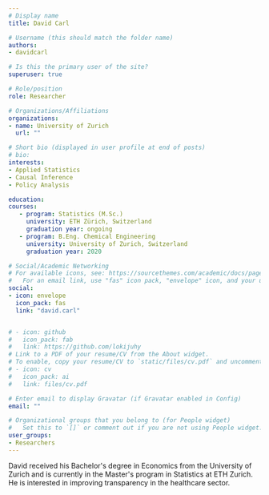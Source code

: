 ```yaml
---
# Display name
title: David Carl

# Username (this should match the folder name)
authors:
- davidcarl

# Is this the primary user of the site?
superuser: true

# Role/position
role: Researcher

# Organizations/Affiliations
organizations:
- name: University of Zurich 
  url: ""

# Short bio (displayed in user profile at end of posts)
# bio: 
interests:
- Applied Statistics
- Causal Inference
- Policy Analysis

education:
courses:
   - program: Statistics (M.Sc.)
     university: ETH Zürich, Switzerland
     graduation year: ongoing
   - program: B.Eng. Chemical Engineering
     university: University of Zurich, Switzerland
     graduation year: 2020

# Social/Academic Networking
# For available icons, see: https://sourcethemes.com/academic/docs/page-builder/#icons
#   For an email link, use "fas" icon pack, "envelope" icon, and your uzh email up to before the '@'.
social:
- icon: envelope
  icon_pack: fas
  link: "david.carl"


# - icon: github
#   icon_pack: fab
#   link: https://github.com/lokijuhy
# Link to a PDF of your resume/CV from the About widget.
# To enable, copy your resume/CV to `static/files/cv.pdf` and uncomment the lines below.
# - icon: cv
#   icon_pack: ai
#   link: files/cv.pdf

# Enter email to display Gravatar (if Gravatar enabled in Config)
email: ""

# Organizational groups that you belong to (for People widget)
#   Set this to `[]` or comment out if you are not using People widget.
user_groups:
- Researchers
---
```


David received his Bachelor's degree in Economics from the University of Zurich and is currently in the Master's program in Statistics at ETH Zurich. He is interested in improving transparency in the healthcare sector.
